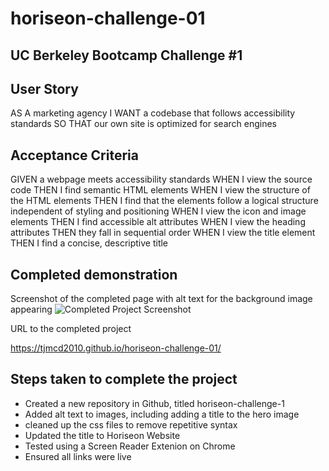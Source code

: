 # horiseon-challenge-01

## UC Berkeley Bootcamp Challenge #1

## User Story

AS A marketing agency
I WANT a codebase that follows accessibility standards
SO THAT our own site is optimized for search engines

## Acceptance Criteria

GIVEN a webpage meets accessibility standards
WHEN I view the source code
THEN I find semantic HTML elements
WHEN I view the structure of the HTML elements
THEN I find that the elements follow a logical structure independent of styling and positioning
WHEN I view the icon and image elements
THEN I find accessible alt attributes
WHEN I view the heading attributes
THEN they fall in sequential order
WHEN I view the title element
THEN I find a concise, descriptive title

## Completed demonstration

Screenshot of the completed page with alt text for the background image appearing
![Completed Project Screenshot](https://github.com/tjmcd2010/horiseon-challenge-01/blob/main/Images/horiseon-screenshot-with-alt.png)


URL to the completed project

https://tjmcd2010.github.io/horiseon-challenge-01/


## Steps taken to complete the project

- Created a new repository in Github, titled horiseon-challenge-1
- Added alt text to images, including adding a title to the hero image
- cleaned up the css files to remove repetitive syntax
- Updated the title to Horiseon Website
- Tested using a Screen Reader Extenion on Chrome
- Ensured all links were live
